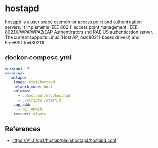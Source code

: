 hostapd
=======

hostapd is a user space daemon for access point and authentication servers. It implements
IEEE 802.11 access point management, IEEE 802.1X/WPA/WPA2/EAP Authenticators and RADIUS
authentication server. The current supports Linux (Host AP, mac80211-based drivers)
and FreeBSD (net80211)

## docker-compose.yml

```yaml
version: '2'
services:
  hostapd:
    image: bjmi/hostapd
    network_mode: host
    volumes:
      - ./hostapd:/etc/hostapd
      - ./scripts:/start.d
    cap_add:
      - NET_ADMIN
    restart: always
```

## References
* https://w1.fi/cgit/hostap/plain/hostapd/hostapd.conf

